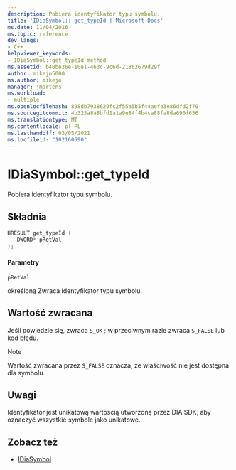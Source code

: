 ```yaml
---
description: Pobiera identyfikator typu symbolu.
title: 'IDiaSymbol:: get_typeId | Microsoft Docs'
ms.date: 11/04/2016
ms.topic: reference
dev_langs:
- C++
helpviewer_keywords:
- IDiaSymbol::get_typeId method
ms.assetid: b40be36e-10e1-463c-9c6d-21862679d29f
author: mikejo5000
ms.author: mikejo
manager: jmartens
ms.workload:
- multiple
ms.openlocfilehash: 898db7938620fc2f55a5b5f44aefe3e86dfd2f70
ms.sourcegitcommit: 4b323a8a8bfd1a1a9e84f4b4ca88fa8da690f656
ms.translationtype: MT
ms.contentlocale: pl-PL
ms.lasthandoff: 03/05/2021
ms.locfileid: "102160590"
---
```

# <a name="idiasymbolget_typeid"></a>IDiaSymbol::get_typeId
Pobiera identyfikator typu symbolu.

## <a name="syntax"></a>Składnia

```C++
HRESULT get_typeId ( 
   DWORD* pRetVal
);
```

#### <a name="parameters"></a>Parametry
 `pRetVal`

określoną Zwraca identyfikator typu symbolu.

## <a name="return-value"></a>Wartość zwracana
 Jeśli powiedzie się, zwraca `S_OK` ; w przeciwnym razie zwraca `S_FALSE` lub kod błędu.

> [!NOTE]
> Wartość zwracana przez `S_FALSE` oznacza, że właściwość nie jest dostępna dla symbolu.

## <a name="remarks"></a>Uwagi
 Identyfikator jest unikatową wartością utworzoną przez DIA SDK, aby oznaczyć wszystkie symbole jako unikatowe.

## <a name="see-also"></a>Zobacz też
- [IDiaSymbol](../../debugger/debug-interface-access/idiasymbol.md)

